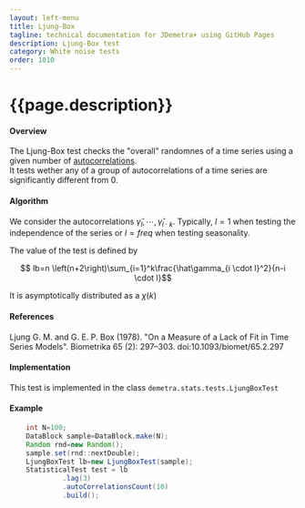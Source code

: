 ```yaml
---
layout: left-menu
title: Ljung-Box
tagline: technical documentation for JDemetra+ using GitHub Pages
description: Ljung-Box test
category: White noise tests
order: 1010
---
```

# {{page.description}}

#### Overview

The Ljung-Box test checks the "overall" randomnes of a time series using a given number of [autocorrelations](../../descriptive.md).   
It tests wether any of a group of autocorrelations of a time series are significantly different from 0.

#### Algorithm

We consider the autocorrelations $\hat\gamma_l, \cdots, \hat\gamma_{l\cdot k}$. Typically, $l=1$ when testing the independence of the series or $l=freq$ when testing seasonality.

The value of the test is defined by

$$ lb=n \left(n+2\right)\sum_{i=1}^k\frac{\hat\gamma_{i \cdot l}^2}{n-i \cdot l}$$

It is asymptotically distributed as a $\chi \left(k\right)$

####  References

Ljung G. M. and G. E. P. Box (1978). "On a Measure of a Lack of Fit in Time Series Models". Biometrika 65 (2): 297–303. doi:10.1093/biomet/65.2.297


#### Implementation

This test is implemented in the class `demetra.stats.tests.LjungBoxTest`

#### Example

```java
    int N=100;
    DataBlock sample=DataBlock.make(N);
    Random rnd=new Random();
    sample.set(rnd::nextDouble);
    LjungBoxTest lb=new LjungBoxTest(sample);
    StatisticalTest test = lb
             .lag(3)
             .autoCorrelationsCount(10)
             .build();
```

